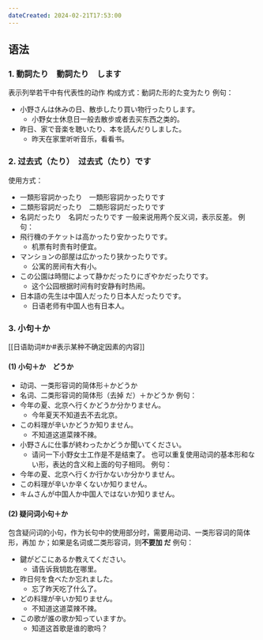 ```yaml
---
dateCreated: 2024-02-21T17:53:00
---
```

## 语法
### 1. 動詞たり　動詞たり　します
表示列举若干中有代表性的动作
构成方式：動詞た形的た变为たり
例句：
- 小野さんは休みの日、散歩したり買い物行ったりします。
	- 小野女士休息日一般去散步或者去买东西之类的。
- 昨日、家で音楽を聴いたり、本を読んだりしました。
	- 昨天在家里听听音乐，看看书。
### 2. 过去式（たり）　过去式（たり）です
使用方式：
- 一類形容詞かったり　一類形容詞かったりです
- 二類形容詞だったり　二類形容詞だったりです
- 名詞だったり　名詞だったりです
一般来说用两个反义词，表示反差。
例句：
- 飛行機のチケットは高かったり安かったりです。
	- 机票有时贵有时便宜。
- マンションの部屋は広かったり狭かったりです。
	- 公寓的房间有大有小。
- この公園は時間によって静かだったりにぎやかだったりです。
	- 这个公园根据时间有时安静有时热闹。
- 日本語の先生は中国人だったり日本人だったりです。
	- 日语老师有中国人也有日本人。
### 3. 小句＋か
[[日语助词#か#表示某种不确定因素的内容]]
#### (1) 小句＋か　どうか
- 动词、一类形容词的简体形＋かどうか
- 名词、二类形容词的简体形（去掉 だ）＋かどうか
例句：
- 今年の夏、北京へ行くかどうか分かりません。
	- 今年夏天不知道去不去北京。
- この料理が辛いかどうか知りません。
	- 不知道这道菜辣不辣。
- 小野さんに仕事が終わったかどうか聞いてください。
	- 请问一下小野女士工作是不是结束了。
也可以重复使用动词的基本形和ない形，表达的含义和上面的句子相同。
例句：
- 今年の夏、北京へ行くか行かないか分かりません。
- この料理が辛いか辛くないか知りません。
- キムさんが中国人か中国人ではないか知りません。
#### (2) 疑问词小句＋か
包含疑问词的小句，作为长句中的使用部分时，需要用动词、一类形容词的简体形，再加 か；如果是名词或二类形容词，则**不要加 だ**
例句：
- 鍵がどこにあるか教えてください。
	- 请告诉我钥匙在哪里。
- 昨日何を食べたか忘れました。
	- 忘了昨天吃了什么了。
- どの料理が辛いか知りません。
	- 不知道这道菜辣不辣。
- この歌が誰の歌か知っていますか。
	- 知道这首歌是谁的歌吗？
